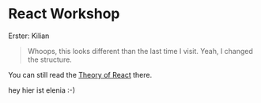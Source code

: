 # React Workshop
Erster: Kilian
>Whoops, this looks different than the last time I visit. Yeah, I changed the
structure.

You can still read the [Theory of React](./theory-of-react/README.md) there. 

hey hier ist elenia :-)